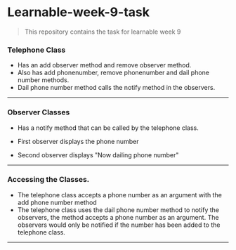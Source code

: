 # Learnable-week-9-task

> This repository contains the task for learnable week 9

### Telephone Class

- Has an add observer method and remove observer method.
- Also has add phonenumber, remove phonenumber and dail phone number methods.
- Dail phone number method calls the notify method in the observers.

---

### Observer Classes

- Has a notify method that can be called by the telephone class.

- First observer displays the phone number
- Second observer displays "Now dailing phone number"

---

### Accessing the Classes.

- The telephone class accepts a phone number as an argument with the add phone number method
- The telephone class uses the dail phone number method to notify the observers, the method accepts a phone number as an argument. The observers would only be notified if the number has been added to the telephone class.

---
